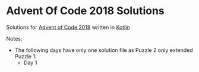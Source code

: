 # Advent Of Code 2018 Solutions

Solutions for [Advent of Code 2018](https://adventofcode.com/2018/) written in [Kotlin](https://kotlinlang.org/)

Notes:
* The following days have only one solution file as Puzzle 2 only extended Puzzle 1:
    * Day 1
